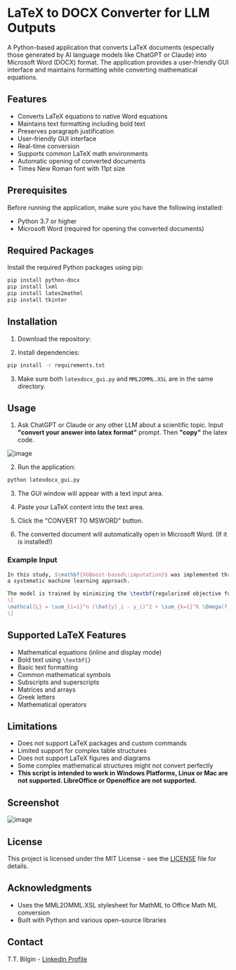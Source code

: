 # LaTeX to DOCX Converter for LLM Outputs

A Python-based application that converts LaTeX documents (especially those generated by AI language models like ChatGPT or Claude) into Microsoft Word (DOCX) format. The application provides a user-friendly GUI interface and maintains formatting while converting mathematical equations.

## Features

- Converts LaTeX equations to native Word equations
- Maintains text formatting including bold text
- Preserves paragraph justification
- User-friendly GUI interface
- Real-time conversion
- Supports common LaTeX math environments
- Automatic opening of converted documents
- Times New Roman font with 11pt size

## Prerequisites

Before running the application, make sure you have the following installed:

- Python 3.7 or higher
- Microsoft Word (required for opening the converted documents)

## Required Packages

Install the required Python packages using pip:

```bash
pip install python-docx
pip install lxml
pip install latex2mathml
pip install tkinter
```

## Installation

1. Download the repository:

2. Install dependencies:
```bash
pip install -r requirements.txt
```

3. Make sure both `latexdocx_gui.py` and `MML2OMML.XSL` are in the same directory.

## Usage

1. Ask ChatGPT or Claude or any other LLM about a scientific topic. Input **"convert your answer into latex format"** prompt. Then **"copy"** the latex code.

![image](https://github.com/user-attachments/assets/1367f886-066c-42fe-a160-8203ad5f2bb4)

2. Run the application:
```bash
python latexdocx_gui.py
```

3. The GUI window will appear with a text input area.

4. Paste your LaTeX content into the text area.

5. Click the "CONVERT TO MSWORD" button.

6. The converted document will automatically open in Microsoft Word. (If it is installed!)

### Example Input

```latex
In this study, $\mathbf{XGBoost-based\:imputation}$ was implemented through 
a systematic machine learning approach.

The model is trained by minimizing the \textbf{regularized objective function}:
\[
\mathcal{L} = \sum_{i=1}^n (\hat{y}_i - y_i)^2 + \sum_{k=1}^K \Omega(f_k)
\]
```

## Supported LaTeX Features

- Mathematical equations (inline and display mode)
- Bold text using `\textbf{}`
- Basic text formatting
- Common mathematical symbols
- Subscripts and superscripts
- Matrices and arrays
- Greek letters
- Mathematical operators

## Limitations

- Does not support LaTeX packages and custom commands
- Limited support for complex table structures
- Does not support LaTeX figures and diagrams
- Some complex mathematical structures might not convert perfectly
- **This script is intended to work in Windows Platforms, Linux or Mac are not supported. LibreOffice or Openoffice are not supported.**

## Screenshot

![image](https://github.com/user-attachments/assets/5d281477-1bb2-4268-8b9f-c4ad218a3b6e)


## License

This project is licensed under the MIT License - see the [LICENSE](LICENSE) file for details.

## Acknowledgments

- Uses the MML2OMML.XSL stylesheet for MathML to Office Math ML conversion
- Built with Python and various open-source libraries

## Contact

T.T. Bilgin - [LinkedIn Profile](https://www.linkedin.com/in/ttbilgin/)
